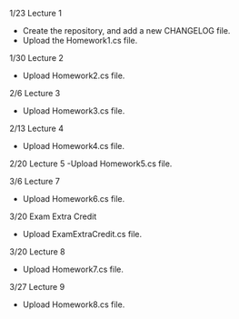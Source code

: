 1/23 Lecture 1
- Create the repository, and add a new CHANGELOG file.
- Upload the Homework1.cs file.

1/30 Lecture 2
- Upload Homework2.cs file.

2/6 Lecture 3
- Upload Homework3.cs file.

2/13 Lecture 4
- Upload Homework4.cs file.

2/20 Lecture 5
-Upload Homework5.cs file.

3/6 Lecture 7
- Upload Homework6.cs file.

3/20 Exam Extra Credit
- Upload ExamExtraCredit.cs file.

3/20 Lecture 8
- Upload Homework7.cs file.

3/27 Lecture 9
- Upload Homework8.cs file.
